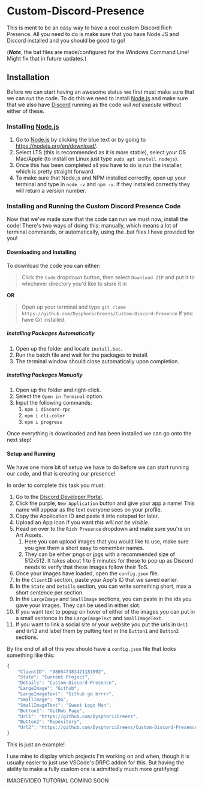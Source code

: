 # Custom-Discord-Presence
This is ment to be an easy way to have a cool custom Discord Rich Presence. All you need to do is make sure that you have Node.JS and Discord installed and you should be good to go!

(***Note***, the bat files are made/configured for the Windows Command Line! Might fix that in future updates.)

## Installation
Before we can start having an awesome status we first must make sure that we can *run* the code. To do this we need to install [Node.js](https://nodejs.org/en/download/) and make sure that we also have [Discord](https://discord.com/) running as the code *will not execute* without either of these.

### Installing [Node.js](https://nodejs.org/en/download/)
1. Go to [Node.js](https://nodejs.org/en/download/) by clicking the blue text or by going to https://nodejs.org/en/download/.
2. Select LTS (this is recommended as it is more stable), select your OS Mac/Apple (to install on Linux just type `sudo apt install nodejs`).
3. Once this has been completed all you have to do is run the installer, which is pretty straight forward.
4. To make sure that Node.js and NPM installed correctly, open up your terminal and type in ``node -v`` and ``npm -v``. If they installed correctly they will return a version number.

### Installing and Running the Custom Discord Presence Code
Now that we've made sure that the code can run we must now, install the code! There's two ways of doing this: manually, which means a lot of terminal commands, or automatically, using the .bat files I have provided for you!

#### Downloading and Installing

To download the code you can either:
> Click the ``Code`` dropdown button, then select ``Download ZIP`` and put it to whichever directory you'd like to store it in

**OR**

> Open up your terminal and type ``git clone https://github.com/DysphoricGreens/Custom-Discord-Presence`` if you have Git installed.

##### Installing Packages Automatically
1. Open up the folder and locate ``install.bat``.
2. Run the batch file and wait for the packages to install.
3. The terminal window should close automatically upon completion.

##### Installing Packages Manually
1. Open up the folder and right-click.
2. Select the ``Open in Terminal`` option.
3. Input the following commands:
   1. ``npm i discord-rpc``
   2. ``npm i cli-color``
   3. ``npm i progress``

Once everything is downloaded and has been installed we can go onto the next step!

#### Setup and Running
We have one more bit of setup we have to do before we can start running our code, and that is creating our presence!

In order to complete this task you must:

1. Go to the [Discord Developer Portal](https://discord.com/developers/applications).
2. Click the purple, ``New Application`` button and give your app a name! This name will appear as the text everyone sees on your profile.
3. Copy the Application ID and paste it into notepad for later.
4. Upload an App Icon if you want *this will not be visible*.
5. Head on over to the ``Rich Presence`` dropdown and make sure you're on Art Assets.
   1. Here you can upload images that you would like to use, make sure you give them a short easy to remember names.
   2. They can be either pngs or jpgs with a recommended size of 512x512. It takes about 1 to 5 minutes for these to pop up as Discord needs to verify that these images follow their ToS.
6. Once your images have loaded, open the ``config.json`` file.
7. In the ``ClientID`` section, paste your App's ID that we saved earlier.
8. In the ``State`` and ``Details`` section, you can write something short, max a short sentence per section.
9. In the ``LargeImage`` and ``SmallImage`` sections, you can paste in the ids you gave your images. They can be used in either slot.
10. If you want text to popup on hover of either of the images you can put in a small sentence in the ``LargeImageText`` and ``SmallImageText``.
11. If you want to link a social site or your website you put the urls in ``Url1`` and ``Url2`` and label them by putting text in the ``Button1`` and ``Button2`` sections.

By the end of all of this you should have a ``config.json`` file that looks something like this:

```js
{
    "ClientID": "980547383421181992",
    "State": "Current Project",
    "Details": "Custom-Discord-Presence",
    "LargeImage": "Github", 
    "LargeImageText": "Github go brrrr",
    "SmallImage": "DG",
    "SmallImageText": "Sweet Logo Man",
    "Button1": "GitHub Page",
    "Url1": "https://github.com/DysphoricGreens",
    "Button2": "Repository",
    "Url2": "https://github.com/DysphoricGreens/Custom-Discord-Presence"
}
```
This is just an example!

I use mine to display which projects I'm working on and when, though it is usually easier to just use VSCode's DRPC addon for this. But having the ability to make a fully custom one is admittedly much more gratifying!

IMAGE\VIDEO TUTORIAL COMING SOON
